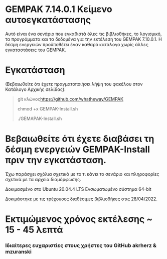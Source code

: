# GEMPAK 7.14.0.1 Κείμενο αυτοεγκατάστασης

Αυτό είναι ένα σενάριο που εγκαθιστά όλες τις βιβλιοθήκες, το λογισμικό, τα προγράμματα και τα δεδομένα για την εκτέλεση του GEMPAK 7.10.0.1. Η δέσμη ενεργειών προϋποθέτει έναν καθαρό κατάλογο χωρίς άλλες εγκαταστάσεις του GEMPAK.

# Εγκατάσταση

(Βεβαιωθείτε ότι έχετε πραγματοποιήσει λήψη του φακέλου στον Κατάλογο Αρχικής σελίδας):

> git κλώνος<https://github.com/whatheway/GEMPAK>
>
> chmod +x GEMPAK-Install.sh
>
> ./GEMAPAK-Install.sh

# Βεβαιωθείτε ότι έχετε διαβάσει τη δέσμη ενεργειών GEMPAK-Install πριν την εγκατάσταση.

Έχω παράσχει σχόλια σχετικά με το τι κάνει το σενάριο και πληροφορίες σχετικά με τα αρχεία διαμόρφωσης.

Δοκιμασμένο στο Ubuntu 20.04.4 LTS
Ενσωματωμένο σύστημα 64-bit

Δοκιμάστηκε με τις τρέχουσες διαθέσιμες βιβλιοθήκες στις 28/04/2022.

# Εκτιμώμενος χρόνος εκτέλεσης ~ 15 - 45 λεπτά

### Ιδιαίτερες ευχαριστίες στους χρήστες του GitHub akrherz & mzuranski
